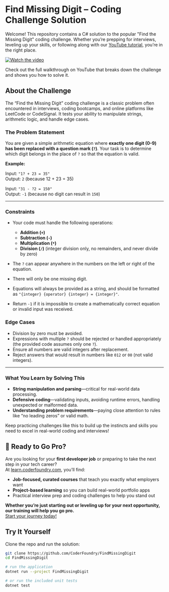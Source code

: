 # Find Missing Digit – Coding Challenge Solution

Welcome! This repository contains a C# solution to the popular "Find the Missing Digit" coding challenge. Whether you’re prepping for interviews, leveling up your skills, or following along with our [YouTube tutorial](https://www.youtube.com/your-video-link), you’re in the right place.

[![Watch the video](https://img.youtube.com/vi/YOUR_VIDEO_ID/0.jpg)](https://www.youtube.com/your-video-link)

Check out the full walkthrough on YouTube that breaks down the challenge and shows you how to solve it.

## About the Challenge

The “Find the Missing Digit” coding challenge is a classic problem often encountered in interviews, coding bootcamps, and online platforms like LeetCode or CodeSignal. It tests your ability to manipulate strings, arithmetic logic, and handle edge cases.

### The Problem Statement

You are given a simple arithmetic equation where **exactly one digit (0-9) has been replaced with a question mark (`?`)**. Your task is to determine which digit belongs in the place of `?` so that the equation is valid. 


**Example:**

Input: `"1? + 23 = 35"`  
Output: `2` (because 12 + 23 = 35)

Input: `"31 - ?2 = 150"`  
Output: `-1` (because no digit can result in `150`)

---

### Constraints

- Your code must handle the following operations:
  - **Addition (`+`)**
  - **Subtraction (`-`)**
  - **Multiplication (`*`)**
  - **Division (`/`)** (integer division only, no remainders, and never divide by zero)

- The `?` can appear anywhere in the numbers on the left or right of the equation.
- There will only be one missing digit.
- Equations will always be provided as a string, and should be formatted as `"{integer} {operator} {integer} = {integer}"`.
- Return `-1` if it is impossible to create a mathematically correct equation or invalid input was received.

### Edge Cases

- Division by zero must be avoided.
- Expressions with multiple `?` should be rejected or handled appropriately (the provided code assumes only one `?`).
- Ensure all numbers are valid integers after replacement.
- Reject answers that would result in numbers like `012` or `00` (not valid integers).

---

### What You Learn by Solving This

- **String manipulation and parsing**—critical for real-world data processing.
- **Defensive coding**—validating inputs, avoiding runtime errors, handling unexpected or malformed data.
- **Understanding problem requirements**—paying close attention to rules like “no leading zeros” or valid math.

Keep practicing challenges like this to build up the instincts and skills you need to excel in real-world coding and interviews!

## 🚀 Ready to Go Pro?

Are you looking for your **first developer job** or preparing to take the next step in your tech career?  
At [learn.coderfoundry.com](https://learn.coderfoundry.com), you’ll find:

- **Job-focused, curated courses** that teach you exactly what employers want
- **Project-based learning** so you can build real-world portfolio apps
- Practical interview prep and coding challenges to help you stand out

**Whether you’re just starting out or leveling up for your next opportunity, our training will help you go pro.**  
[Start your journey today!](https://learn.coderfoundry.com)

## Try It Yourself

Clone the repo and run the solution:

```bash
git clone https://github.com/CoderFoundry/FindMissingDigit
cd FindMissingDigit

# run the application
dotnet run --project FindMissingDigit

# or run the included unit tests
dotnet test
```
